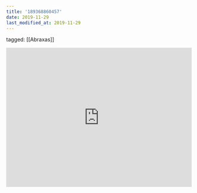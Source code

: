```yaml
---
title: '189368860457'
date: 2019-11-29
last_modified_at: 2019-11-29
---
```

tagged: [[Abraxas]]
<iframe allow="accelerometer; autoplay; clipboard-write; encrypted-media; gyroscope; picture-in-picture" allowfullscreen="" frameborder="0" height="375" id="youtube_iframe" src="https://www.youtube.com/embed/CEzwm8guYMw?feature=oembed&amp;enablejsapi=1&amp;origin=https://safe.txmblr.com&amp;wmode=opaque" width="500"></iframe>